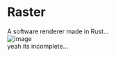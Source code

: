 # Raster
A software renderer made in Rust...
<br>
![image](https://github.com/user-attachments/assets/d63393d8-9ac1-469b-be9b-59d7ba6ed7d8)
<br>
yeah its incomplete...
